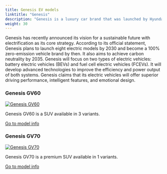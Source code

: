 ```yaml
---
title: Genesis EV models
linktitle: "Genesis"
description: "Genesis is a luxury car brand that was launched by Hyundai Motor Group in 2015. It aims to provide positive and innovative experiences for its customers through its design, performance, and service."
weight: 30
---
```

<!-- markdownlint-disable MD033 -->
<!-- markdownlint-disable MD010 -->
Genesis has recently announced its vision for a sustainable future with electrification as its core strategy. According to its official statement, Genesis plans to launch eight electric models by 2030 and become a 100% zero-emission vehicle brand by then. It also aims to achieve carbon neutrality by 2035. Genesis will focus on two types of electric vehicles: battery electric vehicles (BEVs) and fuel cell electric vehicles (FCEVs). It will develop advanced technologies to improve the efficiency and power output of both systems. Genesis claims that its electric vehicles will offer superior driving performance, intelligent features, and emotional design.

<div class="container p-3 mb-4 bg-body-tertiary rounded border">
<h3> Genesis GV60</h3>
	<div class="row">
		<div class="col col-12 col-md-6">
			<a href="gv60"><img src="https://media.evkx.net/multimedia/models/genesis/gv60/gv60_sport/main_1_st.jpg" class="img-fluid" alt="Genesis GV60" ></a>
		</div>
		<div class="col col-12 col-md-6">
<p>
Genesis GV60 is a SUV available in 3 variants.
</p>
	<a href="gv60/" class="btn btn-outline-primary" role="button">Go to model info</a>
		</div>
	</div>
</div>
<div class="container p-3 mb-4 bg-body-tertiary rounded border">
<h3> Genesis GV70</h3>
	<div class="row">
		<div class="col col-12 col-md-6">
			<a href="gv70"><img src="https://media.evkx.net/multimedia/models/genesis/gv70/electrified_gv70/main_1_st.jpg" class="img-fluid" alt="Genesis GV70" ></a>
		</div>
		<div class="col col-12 col-md-6">
<p>
Genesis GV70 is a premium SUV available in 1 variants.
</p>
	<a href="gv70/" class="btn btn-outline-primary" role="button">Go to model info</a>
		</div>
	</div>
</div>
